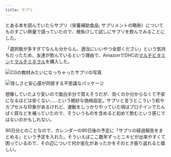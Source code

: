 ```yaml
---
title: サプリ
---
```

とある本を読んでいたらサプリ（栄養補助食品; サプリメントの略称）についてものすごい熱量で語っていたので、根負けして試しにサプリを飲んでみることにした。

「選択肢が多すぎてなんも分からん、適当にいいやつ全部ください」という気持ちだったため、友達が飲んでいるという理由で、AmazonでDHCの[マルチビタミン](https://www.amazon.co.jp/dp/B00GX1E3R6?th=1)と[マルチミネラル](https://www.amazon.co.jp/dp/B01MSSWA5K)を購入した。

![](https://lh3.googleusercontent.com/docs/ADP-6oFn4WXPRRxvLlYjzB-PqCqTNl_X_aqkD-EFYl-yM6kB2EJg-eOVb1kLpzdRV9_rrJIsYk-7d_DQlR1e1S1xTPcL_eDGW7t0p418YLYAENZj4-vy27gn53r4naG7A1WD6thEWoAPBDcY0iqlq2vUiaIJhWXbGDzFXSp5bCFIAGv-rDHjkkfVrdAeVPQtw2ac2Ph6VSJMexwwBYGmFtf14N01SPfd2-SiLp5agWvluhWz96WU4grxTtW7H1CIeR4s5kHaq4F08Uw0U2vxMCXMtonI3nft5yOE8svcYH3nuiUbkXVzTSrNO02mawx4FpGrmffAsG5ZTnXR2VxArDkNfvuRyMUzRrABAyF4q-8eUYirP6MLYDt3-TMsCIdyoo_LQhRBP8V8xMfWmX7ITOPxV8g_S3VfavAruLX0vOpNhKfmdHkj5iM5u2bhx7DEDvFF1P34jLvL9YqRWwYF8K4C_kfVoS5XgaiXJGhWFhYKcUKrUFWtd5EDpgr9FbQVOAn45tuH-ec287OkIcjgD1omDRvpkw0Ssl1PFh1Fiit7WA4uip63LOn5LIGlOVaTjX7Gv7OyqTSKDH6UTwfHgULhIRw8QunSUWu_TgHhOlqczVqAaP_LhQ93XFpjDI_9QR8u2am4wi3R0noYLAP4e6lFO3FPUF8YgIUqPR17QQImtEm6JNmSKR0h75_5618-cERt4aasokS_Gbx7UgZ4KSwK9EXuiEY7vDlcPClLAYvVvYlpLewSSEqOBd6AJy465CsQdjbkBihpE2IyvTUSAhU6HQ9gDs4rLkOsjk-RN5PDNzP0jL_xD5bIIo6XuJISQ2vnoK2zq1lSzbzadr8wWuvcvXf68Gesv1zuBEyWd66egGmS2c0_xoMC_2d5edndzdNOGu1Oq_wqRlrgV4rPRjW1ba0HwT-VCBOdoltfXU_5BnO6rjTaZzVrtcNa6mYqybCzhjC7WlnSZge-CxRPQJHGwuyXDTRG_Kmo0h-OtnWNAjT0B5pFIWv-R8aGgB8ikg1Yh8eo4Qg445BGfs_0DX_HBasv64jpkvyMof0-vCaz3ZBBZ3jEdaEl2K8IAS-hUUIOZlF1WWlkpMbvB-HabSaQXFe47UuXAZLE9BsqlqEvqpJJina_azRAgh50Dv0vTr3qBYXKZ55fPeakD7SCN6yaK9WoLGGcVAkUWGavoJBdxqXAOSxKeb6UH41SNwBYzyVEIaK_YuQo7UozsNgTGl7J95uDO7ikVXCPP9lWaS7OlO1Gy8kG "CGの教材みたいになっちゃったサプリの写真")

![](https://lh3.googleusercontent.com/docs/ADP-6oFiJGBtqSmD9sLDLu3R3UZBceNbUIphOenVqkgXcbUXjy4oFj-hGqWPv6u8ws0oUaFyKXyXkqy63mOppoheGouxYl1lriRRBYulnfpuA7oxHMBHdvraFrC3wocB2BFbIwCI7IOCLuh4GEX1fyk2H1u6llrLdU1yqkDuDxkIq30UmmHryW_liFQHSQYl8ADVSDMKSfYSzgC8tWu09lICifM3pU7TNx1vy4MI5D60a7I9y_UM_BdT4mUYoEqGQ_IX2w-B8ptbqIgEqn3teM0FdL8IRCzHtIT-8flOymrB5L_5Jcxhvbcx4UR5Gf243aG1sSEbwyDb1Tew4MuEMeW-UFC1dFmb9GFqtAvoaKthXyfSm2xArY_92FtiUC7Oor57MxrRdWFUF0zqZn-Jya7nCnabJNtYHKf-D3XqNSBQZAIYHZ-s5X_9WWBuKh9O1tLCphrOzdUExJ1McHS6VclWlbCE80OqDKJACFsLGNhWmNX-yCBJsiiU8KweGtmGiWdfHk_9Uj9PUEjHcBY0YEWI5qlyoCZ9U2xZm3ZmFiFU8sH1cX7gnr9D0y0JOrDUlCzCLzQPArexpAkVnf4il72ARPYsYupPQ6aap0Yk6b1KjSQF6x-0rix-QC90n83loftZalgk0HdTA7L360ufIlyqx3cYjNYffsijN6PvClyifxjtnQk_RLqdw168yQR1RqnFf8iEEo_M4x-jOQph7U2Fl4q6Q7AGVImQiZ-G7xOdw0YDhbnOxbl_yzRhHcQYD80XzC5vq3fOoDxZDYR4FSfqIdSoM6EsaQRFJBUaR1DxdMwztcBfvSdAeYUxanKOHix9j2nr5khHbaWTLyA8KBh4vjLSbL9uPwjx5Pwsm2TFB1yx-itkd2EKfhph0aEB0hXB_kdXaKSmmpFqnpAvQxdExTfpP7VfC0prE7Z6dNEnDUUBKeDoH2vTas16SgsqS_BWVfy7MwMBFKLB5-6YC7JKBIhW5muXkOeFpkvU-g6mP6bPGP4yeUye6PHfE9bMO8YLYo7vmZYJbEqbXpSx2puohTSFFSa1I_RV9HGU1X2U097uilUKMq6NJk8MfxVPcTJtHj-vvQHxk3K8ipafvwnlPmB7y71c9dlMloQEyhSCt3IXYZ92NpS_MqYcru6nBuSgX7JfJKHni9oPxkWtdHLmJ2GRHI_tOWTStYc9IaREsK5ZkKseBK7YBXxsbVu0dzH-QCJjA-_E0_ocy5vywBJh75PNMVsvr7gPdatp9D-XgHDRfAk1 "怪しさと安心感が同居する不思議なパッケージ")

想像していたより安いので面白半分で買えそうだが、効くのか分からなくて不安になるほどは安くない……という絶妙な価格設定。サプリと言うとこういう粒やカプセルな印象があるけれど、運動をしっかりやっていた頃はプロテインでたんぱく質などを補っていたので、そういうものを含めると初めて飲むという感じではないのかもしれない。

90日分とのことなので、カレンダーの90日後の予定に「サプリの経過報告をまとめる」という予定を入れた。そういえばここ数年ずっとニキビが出来やすくて困っているので、その辺について何か変化があったかをそのとき振り返れると嬉しい。
